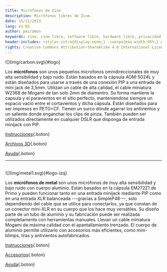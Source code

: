 ```yaml
---
title: Micrófonos de Zine
description: Micrófonos libres de Zine.
date: 15/11/2023
lang: es-ES
author: pmiramon
keywords: zine, cine libre, software libre, hardware libre, privacidad, tecnología libre, autonomia digital, magic lantern, coreboot, libreboot, thinkpad, EM272
header-includes: <style>.intro{display:none;} .cuerpo{max-width:95%;} @media only screen and (min-width:665px) {a.seleccion.geofono::before{content:"➞ "; font-weight:bolder;}}</style>
rights: Creative Commons Attribution-ShareAlike 4.0 International License
---
```


<div class="presentacion">
![](img/carbon.svg){#logo}

Los **micrófonos** son unos pequeños microfonos omnidireccionales de muy alta sensibilidad y bajo ruido. Están basados en la cápsula AOM-5024L y están diseñados para usarse a través de una conexión PIP a una entrada de mini jack de 3,5mm. Utilizan un cable de alta calidad, el cable miniatura W2368 de Mogami de tan solo 2mm de diamentro. Su forma mantiene la capsula y el paravientos en el sitio perfecto, manteniendose siempre un espacio vacío entre el cortavientos y dicha cápsula. Están diseñados para ser impresos en PETG+CF. Tienen un surco dónde agarrar los antivientos y un saliente donde enganchar los clips de pinza. También pueden ser utilizados directamente en cualquier DSLR que disponga de entrada minijack con PIP.
</div>

<div class="botonera">

[Instrucciones](#intro){.boton}

[Archivos 3D](3D/microfono.FCStd){.boton}

[Ayuda](#intro){.boton}

</div>

<hr><br>

<div class="presentacion">
![](img/metal1.svg){#logo-izq}

Los **micrófonos de metal** son unos micrófonos de muy alta sensibilidad y bajo ruido con cuerpo aluminio. Están basados en la cápsula EM272Z1 de Primo y pueden funcionar tanto en una entrada minijack mediante PIP como en una entrada XLR balanceada ---gracias a SimpleP48---, solo dependiendo del cable que se utilice para conectarlos, ya que constan de un conector mini-XLR en su cuerpo que los hace muy versátiles. Su diseño parte de un tubo de aluminio y su fabricación puede ser realizada completamente con herramientas manuales. Llevan un cable miniatura Mogami de máxima calidad con el apantallamiento trenzado. El cuerpo de aluminio permite utilizarlo con accesorios más eficientes, como mini-blimps, liras y antivientos autofabricados. 
</div>

<div class="botonera">

[Instrucciones](#intro){.boton}

[Accesorios](#intro){.boton}

[Ayuda](#intro){.boton}

</div>
